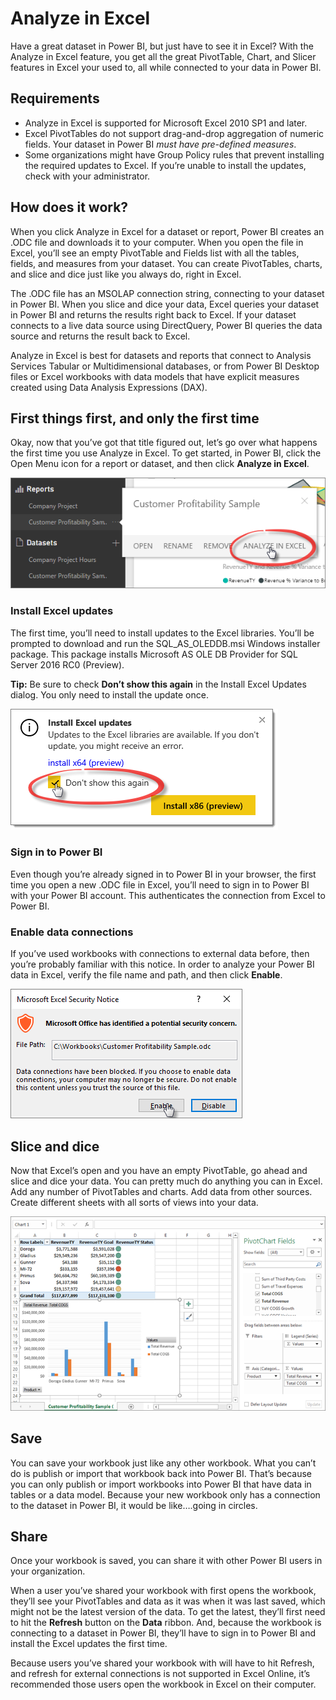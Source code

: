 <properties
   pageTitle="Analyze in Excel"
   description="Learn about how to analyze Power BI datasets in Excel"
   services="powerbi"
   documentationCenter=""
   authors="davidiseminger"
   manager="mblythe"
   backup=""
   editor=""
   tags=""
   qualityFocus="complete"
   qualityDate=""/>

<tags
   ms.service="powerbi"
   ms.devlang="NA"
   ms.topic="article"
   ms.tgt_pltfrm="NA"
   ms.workload="powerbi"
   ms.date="04/01/2016"
   ms.author="davidi"/>

# Analyze in Excel
Have a great dataset in Power BI, but just have to see it in Excel? With the Analyze in Excel feature, you get all the great PivotTable, Chart, and Slicer features in Excel your used to, all while connected to your data in Power BI.

## Requirements
- Analyze in Excel is supported for Microsoft Excel 2010 SP1 and later.
- Excel PivotTables do not support drag-and-drop aggregation of numeric fields. Your dataset in Power BI *must have pre-defined measures*.
- Some organizations might have Group Policy rules that prevent installing the required updates to Excel. If you’re unable to install the updates, check with your administrator.

## How does it work?
When you click Analyze in Excel for a dataset or report, Power BI creates an .ODC file and downloads it to your computer. When you open the file in Excel, you’ll see an empty PivotTable and Fields list with all the tables, fields, and measures from your dataset. You can create PivotTables, charts, and slice and dice just like you always do, right in Excel.

The .ODC file has an MSOLAP connection string, connecting to your dataset in Power BI. When you slice and dice your data, Excel queries your dataset in Power BI and returns the results right back to Excel. If your dataset connects to a live data source using DirectQuery, Power BI queries the data source and returns the result back to Excel.

Analyze in Excel is best for datasets and reports that connect to Analysis Services Tabular or Multidimensional databases, or from Power BI Desktop files or Excel workbooks with data models that have explicit measures created using Data Analysis Expressions (DAX).

## First things first, and only the first time
Okay, now that you’ve got that title figured out, let’s go over what happens the first time you use Analyze in Excel.
To get started, in Power BI, click the Open Menu icon for a report or dataset, and then click **Analyze in Excel**.

![](media/powerbi-service-analyze-in-excel/pbi_anlz_excel_menu.png)


### Install Excel updates
The first time, you’ll need to install updates to the Excel libraries. You’ll be prompted to download and run the SQL_AS_OLEDDB.msi Windows installer package. This package installs Microsoft AS OLE DB Provider for SQL Server 2016 RC0 (Preview).

**Tip:** Be sure to check **Don’t show this again** in the Install Excel Updates dialog. You only need to install the update once.

![](media/powerbi-service-analyze-in-excel/pbi_anlz_excel_dontshow.png)

### Sign in to Power BI
Even though you’re already signed in to Power BI in your browser, the first time you open a new .ODC file in Excel, you’ll need to sign in to Power BI with your Power BI account. This authenticates the connection from Excel to Power BI.

### Enable data connections
If you’ve used workbooks with connections to external data before, then you’re probably familiar with this notice. In order to analyze your Power BI data in Excel, verify the file name and path, and then click **Enable**.

![](media/powerbi-service-analyze-in-excel/pbi_anlz_excel_enable.png)

## Slice and dice
Now that Excel’s open and you have an empty PivotTable, go ahead and slice and dice your data.
You can pretty much do anything you can in Excel. Add any number of PivotTables and charts. Add data from other sources. Create different sheets with all sorts of views into your data.

![](media/powerbi-service-analyze-in-excel/pbi_anlz_excel_chart.png)

## Save
You can save your workbook just like any other workbook. What you can’t do is publish or import that workbook back into Power BI. That’s because you can only publish or import workbooks into Power BI that have data in tables or a data model. Because your new workbook only has a connection to the dataset in Power BI, it would be like….going in circles.

## Share
Once your workbook is saved, you can share it with other Power BI users in your organization.

When a user you’ve shared your workbook with first opens the workbook, they’ll see your PivotTables and data as it was when it was last saved, which might not be the latest version of the data. To get the latest, they’ll first need to hit the **Refresh** button on the **Data** ribbon. And, because the workbook is connecting to a dataset in Power BI, they’ll have to sign in to Power BI and install the Excel updates the first time.

Because users you’ve shared your workbook with will have to hit Refresh, and refresh for external connections is not supported in Excel Online, it’s recommended those users open the workbook in Excel on their computer.
